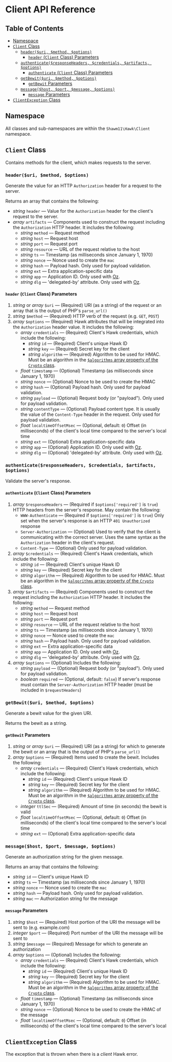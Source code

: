 <!-- omit in toc -->
# Client API Reference

<!-- omit in toc -->
## Table of Contents

- [Namespace](#namespace)
- [`Client` Class](#client-class)
  - [`header($uri, $method, $options)`](#headeruri-method-options)
    - [`header` (`Client` Class) Parameters](#header-client-class-parameters)
  - [`authenticate($responseHeaders, $credentials, $artifacts, $options)`](#authenticateresponseheaders-credentials-artifacts-options)
    - [`authenticate` (`Client` Class) Parameters](#authenticate-client-class-parameters)
  - [`getBewit($uri, $method, $options)`](#getbewituri-method-options)
    - [`getBewit` Parameters](#getbewit-parameters)
  - [`message($host, $port, $message, $options)`](#messagehost-port-message-options)
    - [`message` Parameters](#message-parameters)
- [`ClientException` Class](#clientexception-class)

## Namespace

All classes and sub-namespaces are within the `Shawm11\Hawk\Client` namespace.

## `Client` Class

Contains methods for the client, which makes requests to the server.

### `header($uri, $method, $options)`

Generate the value for an HTTP `Authorization` header for a request to the
server.

Returns an array that contains the following:

- _string_ `header` — Value for the `Authorization` header for the client's
  request to the server.
- _array_ `artifacts` — Components used to construct the request including the
  `Authorization` HTTP header. It includes the following:
  - _string_ `method` — Request method
  - _string_ `host` — Request host
  - _string_ `port` — Request port
  - _string_ `resource` — URL of the request relative to the host
  - _string_ `ts` — Timestamp (as milliseconds since January 1, 1970)
  - _string_ `nonce` — Nonce used to create the `mac`
  - _string_ `hash` — Payload hash. Only used for payload validation.
  - _string_ `ext` — Extra application-specific data
  - _string_ `app` — Application ID. Only used with [Oz](https://github.com/shawm11/oz-auth-php).
  - _string_ `dlg` — 'delegated-by' attribute. Only used with [Oz](https://github.com/shawm11/oz-auth-php).

#### `header` (`Client` Class) Parameters

1. _string_ or _array_ `$uri` — (Required) URI (as a string) of the request or
   an array that is the output of PHP's `parse_url()`
2. _string_ `$method` — (Required) HTTP verb of the request (e.g. `GET`,
   `POST`)
3. _array_ `$options` — (Required) Hawk attributes that will be integrated into
   the `Authorization` header value. It includes the following:
   - _array_ `credentials` — (Required) Client's Hawk credentials, which include
     the following:
     - _string_ `id` — (Required) Client's unique Hawk ID
     - _string_ `key` — (Required) Secret key for the client
     - _string_ `algorithm` — (Required) Algorithm to be used for HMAC. Must be
       an algorithm in the [`$algorithms` array property of the `Crypto` class](cypto-api.md#algorithms-property).
   - _float_ `timestamp` — (Optional) Timestamp (as milliseconds since
     January 1, 1970)
   - _string_ `nonce` — (Optional) Nonce to be used to create the HMAC
   - _string_ `hash` — (Optional) Payload hash. Only used for payload
     validation.
   - _string_ `payload` — (Optional) Request body (or "payload"). Only used for
     payload validation.
   - _string_ `contentType` — (Optional) Payload content type. It is usually the
     value of the `Content-Type` header in the request. Only used for payload
     validation.
   - _float_ `localtimeOffsetMsec` — (Optional, default: `0`) Offset (in
     milliseconds) of the client's local time compared to the server's local
     time
   - _string_ `ext` — (Optional) Extra application-specific data
   - _string_ `app` — (Optional) Application ID. Only used with [Oz](https://github.com/shawm11/oz-auth-php).
   - _string_ `dlg` — (Optional) 'delegated-by' attribute. Only used with [Oz](https://github.com/shawm11/oz-auth-php).

<!--lint disable maximum-heading-length-->

### `authenticate($responseHeaders, $credentials, $artifacts, $options)`

<!--lint disable maximum-heading-length-->

Validate the server's response.

#### `authenticate` (`Client` Class) Parameters

1. _array_ `$responseHeaders` — (Required if `$options['required']` is `true`)
   HTTP headers from the server's response. May contain the following:
   - `WWW-Authenticate` — (Required if `$options['required']` is `true`) Only
     set when the server's response is an HTTP `401 Unauthorized` response
   - `Server-Authorization` — (Optional) Used to verify that the client is
     communicating with the correct server. Uses the same syntax as the
     `Authorization` header in the client's request.
   - `Content-Type` — (Optional) Only used for payload validation.
2. _array_ `$credentials` — (Required) Client's Hawk credentials, which include
   the following:
   - _string_ `id` — (Required) Client's unique Hawk ID
   - _string_ `key` — (Required) Secret key for the client
   - _string_ `algorithm` — (Required) Algorithm to be used for HMAC. Must be an
     algorithm in the [`$algorithms` array property of the `Crypto` class](crypto.md#algorithms-property).
3. _array_ `$artifacts` — (Required) Components used to construct the request
   including the `Authorization` HTTP header. It includes the following:
   - _string_ `method` — Request method
   - _string_ `host` — Request host
   - _string_ `port` — Request port
   - _string_ `resource` — URL of the request relative to the host
   - _string_ `ts` — Timestamp (as milliseconds since January 1, 1970)
   - _string_ `nonce` — Nonce used to create the `mac`
   - _string_ `hash` — Payload hash. Only used for payload validation.
   - _string_ `ext` — Extra application-specific data
   - _string_ `app` — Application ID. Only used with [Oz](https://github.com/shawm11/oz-auth-php).
   - _string_ `dlg` — 'delegated-by' attribute. Only used with [Oz](https://github.com/shawm11/oz-auth-php).
4. _array_ `$options` — (Optional) Includes the following:
   - _string_ `payload` — (Optional) Request body (or "payload"). Only used for
     payload validation.
   - _boolean_ `required` — (Optional, default: `false`) If server's response
     must contain the `Server-Authorization` HTTP header (must be included in
     `$requestHeaders`)

### `getBewit($uri, $method, $options)`

Generate a bewit value for the given URI.

Returns the bewit as a string.

#### `getBewit` Parameters

1. _string_ or _array_ `$uri` — (Required) URI (as a string) for which to
   generate the bewit or an array that is the output of PHP's `parse_url()`
2. _array_ `$options` — (Required) Items used to create the bewit. Includes the
   following:
   - _array_ `credentials` — (Required) Client's Hawk credentials, which include
     the following:
     - _string_ `id` — (Required) Client's unique Hawk ID
     - _string_ `key` — (Required) Secret key for the client
     - _string_ `algorithm` — (Required) Algorithm to be used for HMAC.
       Must be an algorithm in the [`$algorithms` array property of the `Crypto`
       class](crypto.md#algorithms-property).
   - _integer_ `ttlSec` — (Required) Amount of time (in seconds) the bewit is
     valid
   - _float_ `localtimeOffsetMsec` — (Optional, default: `0`) Offset (in
     milliseconds) of the client's local time compared to the server's local
     time
   - _string_ `ext` — (Optional) Extra application-specific data

### `message($host, $port, $message, $options)`

Generate an authorization string for the given message.

Returns an array that contains the following:

- _string_ `id` — Client's unique Hawk ID
- _string_ `ts` — Timestamp (as milliseconds since January 1, 1970)
- _string_ `nonce` — Nonce used to create the `mac`
- _string_ `hash` — Payload hash. Only used for payload validation.
- _string_ `mac` — Authorization string for the message

#### `message` Parameters

1. _string_ `$host` — (Required) Host portion of the URI the message will be
   sent to (e.g. example.com)
2. _integer_ `$port` — (Required) Port number of the URI the message will be
   sent to
3. _string_ `$message` — (Required) Message for which to generate an
   authorization
4. _array_ `$options` — (Optional) Includes the following:
   - _array_ `credentials` — (Required) Client's Hawk credentials, which include
     the following:
     - _string_ `id` — (Required) Client's unique Hawk ID
     - _string_ `key` — (Required) Secret key for the client
     - _string_ `algorithm` — (Required) Algorithm to be used for HMAC. Must be
       an algorithm in the [`$algorithms` array property of the `Crypto` class](crypto.md#algorithms-property).
   - _float_ `timestamp` — (Optional) Timestamp (as milliseconds since
     January 1, 1970)
   - _string_ `nonce` — (Optional) Nonce to be used to create the HMAC of the
     message
   - _float_ `localtimeOffsetMsec` — (Optional, default: `0`) Offset (in
     milliseconds) of the client's local time compared to the server's local

## `ClientException` Class

The exception that is thrown when there is a _client_ Hawk error.
